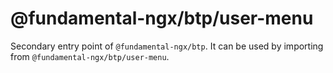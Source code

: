 # @fundamental-ngx/btp/user-menu

Secondary entry point of `@fundamental-ngx/btp`. It can be used by importing from `@fundamental-ngx/btp/user-menu`.
